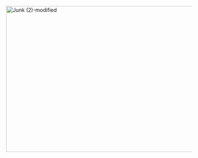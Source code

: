 <img width="1584" height="396" alt="Junk (2)-modified" src="https://github.com/user-attachments/assets/f810b76c-94ce-4101-8bd4-51df8d1b403c" />
